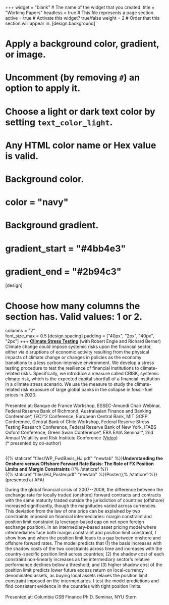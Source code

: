+++
widget = "blank"  # The name of the widget that you created.
title = "Working Papers"
headless = true  # This file represents a page section.
active = true  # Activate this widget? true/false
weight = 2  # Order that this section will appear in.
[design.background]
  # Apply a background color, gradient, or image.
  #   Uncomment (by removing `#`) an option to apply it.
  #   Choose a light or dark text color by setting `text_color_light`.
  #   Any HTML color name or Hex value is valid.

  # Background color.
  # color = "navy"
  
  # Background gradient.
  # gradient_start = "#4bb4e3"
  # gradient_end = "#2b94c3"
[design]
  # Choose how many columns the section has. Valid values: 1 or 2.
  columns = "2"  
  font_size_max = 0.5
[design.spacing]
  padding = ["40px", "2px", "40px", "2px"]
+++
[**Climate Stress Testing**](https://papers.ssrn.com/sol3/papers.cfm?abstract_id=3931516) (with Robert Engle and Richard Berner)    
Climate change could impose systemic risks upon the financial sector, either via disruptions of economic activity resulting from the physical impacts of climate change or changes in policies as the economy transitions to a less carbon-intensive environment. We develop a stress testing procedure to test the resilience of financial institutions to climate-related risks. Specifically, we introduce a measure called CRISK, systemic climate risk, which is the expected capital shortfall of a financial institution in a climate stress scenario. We use the measure to study the climate-related risk exposure of large global banks in the collapse in fossil-fuel prices in 2020.
<br/>  
Presented at: Banque de France Workshop, ESSEC-Amundi Chair Webinar, Federal Reserve Bank of Richmond, Australasian Finance and Banking Conference*, (EC)^2 Conference, European Central Bank, MIT GCFP Conference, Central Bank of Chile Workshop, Federal Reserve Stress Testing Research Conference, Federal Reserve Bank of New York, IFABS Oxford Conference, Green Swan Conference*, EBA EAIA Seminar*, 2nd Annual Volatility and Risk Institute Conference ([Video](https://www.youtube.com/watch?v=fvnzrdnlSpw))  
(* presented by co-author)
<br/><br/>

{{% staticref "files/WP_FwdBasis_HJ.pdf" "newtab" %}}**Understanding the Onshore versus Offshore Forward Rate Basis: The Role of FX Position Limits and Margin Constraints** {{% /staticref %}}  
{{% staticref "files/HJ_Poster.pdf" "newtab" %}}Poster{{% /staticref %}} (presented at AFA)  

During the global financial crisis of 2007--2009, the difference between the exchange rate for locally traded (onshore) forward contracts and contracts with the same maturity traded outside the jurisdiction of countries (offshore) increased significantly, though the magnitudes varied across currencies. This deviation from the law of one price can be explained by two constraints imposed on financial intermediaries: margin constraint and position limit constraint (a leverage-based cap on net open foreign exchange position). In an intermediary-based asset pricing model where intermediaries face both margin constraint and position limit constraint, I show how and when the position limit leads to a gap between onshore and offshore forward rates. The model predicts that (1) the basis increases with the shadow costs of the two constraints across time and increases with the country-specific position limit across countries;  (2) the shadow cost of each constraint non-linearly increases as the intermediary sector's relative performance declines below a threshold; and (3) higher shadow cost of the position limit predicts lower future excess return on local-currency denominated assets, as buying local assets relaxes the position limit constraint imposed on the intermediaries. I test the model predictions and find consistent evidence in the countries with tight position limits.    
<br/> 
Presented at: Columbia GSB Finance Ph.D. Seminar, NYU Stern
<br/><br/> 
